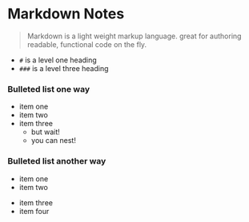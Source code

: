 # Markdown Notes
> Markdown is a light weight markup language.  great for authoring readable, functional code on the fly.
- `#` is a level one heading
- `###` is a level three heading

### Bulleted list one way
- item one
- item two
- item three
  - but wait!
  - you can nest!
### Bulleted list another way
+ item one 
+ item two
* item three
* item four